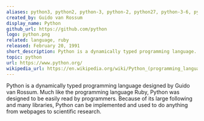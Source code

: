 ```yaml
---
aliases: python3, python2, python-3, python-2, python27, python-3-6, python-3-5, py
created_by: Guido van Rossum
display_name: Python
github_url: https://github.com/python
logo: python.png
related: language, ruby
released: February 20, 1991
short_description: Python is a dynamically typed programming language.
topic: python
url: https://www.python.org/
wikipedia_url: https://en.wikipedia.org/wiki/Python_(programming_language)
---
```

Python is a dynamically typed programming language designed by Guido van Rossum. Much like the programming language Ruby, Python was designed to be easily read by programmers. Because of its large following and many libraries, Python can be implemented and used to do anything from webpages to scientific research.
